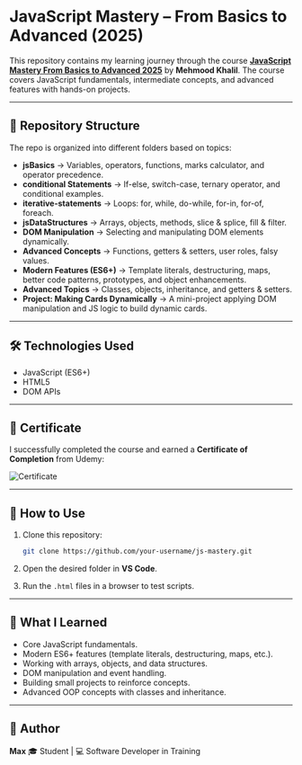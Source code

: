# JavaScript Mastery – From Basics to Advanced (2025)

This repository contains my learning journey through the course **[JavaScript Mastery From Basics to Advanced 2025](https://www.udemy.com/)** by **Mehmood Khalil**.
The course covers JavaScript fundamentals, intermediate concepts, and advanced features with hands-on projects.

---

## 📂 Repository Structure

The repo is organized into different folders based on topics:

* **jsBasics** → Variables, operators, functions, marks calculator, and operator precedence.
* **conditional Statements** → If-else, switch-case, ternary operator, and conditional examples.
* **iterative-statements** → Loops: for, while, do-while, for-in, for-of, foreach.
* **jsDataStructures** → Arrays, objects, methods, slice & splice, fill & filter.
* **DOM Manipulation** → Selecting and manipulating DOM elements dynamically.
* **Advanced Concepts** → Functions, getters & setters, user roles, falsy values.
* **Modern Features (ES6+)** → Template literals, destructuring, maps, better code patterns, prototypes, and object enhancements.
* **Advanced Topics** → Classes, objects, inheritance, and getters & setters.
* **Project: Making Cards Dynamically** → A mini-project applying DOM manipulation and JS logic to build dynamic cards.

---

## 🛠️ Technologies Used

* JavaScript (ES6+)
* HTML5
* DOM APIs

---

## 📜 Certificate

I successfully completed the course and earned a **Certificate of Completion** from Udemy:

![Certificate](![https://www.udemy.com/certificate/UC-cf2cef01-bbcb-43bb-ad0a-9f86304c2551/]()
)

---

## 🚀 How to Use

1. Clone this repository:

   ```bash
   git clone https://github.com/your-username/js-mastery.git
   ```
2. Open the desired folder in **VS Code**.
3. Run the `.html` files in a browser to test scripts.

---

## 📌 What I Learned

* Core JavaScript fundamentals.
* Modern ES6+ features (template literals, destructuring, maps, etc.).
* Working with arrays, objects, and data structures.
* DOM manipulation and event handling.
* Building small projects to reinforce concepts.
* Advanced OOP concepts with classes and inheritance.

---

## 🔗 Author

**Max**
🎓 Student | 💻 Software Developer in Training



